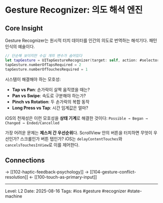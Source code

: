 # Gesture Recognizer: 의도 해석 엔진

## Core Insight
Gesture Recognizer는 원시적 터치 데이터를 인간의 의도로 번역하는 해석기다. 패턴 인식의 예술이다.

```swift
// 단순해 보이지만 수십 개의 변수가 숨어있다
let tapGesture = UITapGestureRecognizer(target: self, action: #selector(handleTap))
tapGesture.numberOfTapsRequired = 2
tapGesture.numberOfTouchesRequired = 1
```

시스템이 해결해야 하는 모호성:
- **Tap vs Pan**: 손가락이 살짝 움직였을 때는?
- **Pan vs Swipe**: 속도로 구분해야 하는가?
- **Pinch vs Rotation**: 두 손가락의 복합 동작
- **Long Press vs Tap**: 시간 임계값은 얼마?

iOS의 천재성은 이런 모호성을 **상태 기계**로 해결한 것이다:
`Possible → Began → Changed → Ended/Cancelled`

가장 어려운 문제는 **제스처 간 우선순위**다. ScrollView 안의 버튼을 터치하면 무엇이 우선인가? 스크롤인가 버튼 탭인가? iOS는 `delayContentTouches`와 `cancelsTouchesInView`로 이를 제어한다.

## Connections
→ [[102-haptic-feedback-psychology]]
→ [[104-gesture-conflict-resolution]]
← [[100-touch-as-primary-input]]

---
Level: L2
Date: 2025-08-16
Tags: #ios #gesture #recognizer #state-machine
